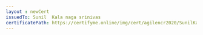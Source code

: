 ```yaml
--- 
layout : newCert 
issuedTo: Sunil  Kala naga srinivas 
certificatePath: https://certifyme.online/img/cert/agilencr2020/SunilKalanagasrinivas_3d4fe.png
--- 
```

